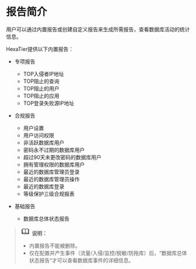 # 报告简介<a name="ZH-CN_TOPIC_0111166533"></a>

用户可以通过内置报告或创建自定义报告来生成所需报告，查看数据库活动的统计信息。

HexaTier提供以下内置报告：

-   专项报告
    -   TOP入侵者IP地址
    -   TOP阻止的查询
    -   TOP阻止的用户
    -   TOP阻止的应用
    -   TOP登录失败源IP地址

-   合规报告
    -   用户设置
    -   用户访问权限
    -   非活跃数据库用户
    -   密码永不过期的数据库用户
    -   超过90天未更改密码的数据库用户
    -   拥有管理权限的数据库用户
    -   最近的数据库管理员登录
    -   最近的数据库管理员操作
    -   最近的数据库登录
    -   等级保护三级合规报表

-   基础报告
    -   数据库总体状态报告


>![](public_sys-resources/icon-note.gif) **说明：**   
>-   内置报告不能被删除。  
>-   仅在配置并产生事件（流量/入侵/监控/脱敏/防拖库）后，“数据库总体状态报告“才可以查看数据库事件的详细信息。  

